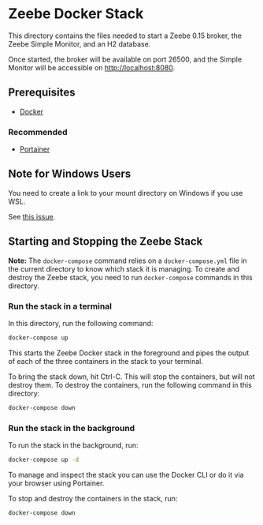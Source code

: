 # Zeebe Docker Stack

This directory contains the files needed to start a Zeebe 0.15 broker, the Zeebe Simple Monitor, and an H2 database.

Once started, the broker will be available on port 26500, and the Simple Monitor will be accessible on [http://localhost:8080](http://localhost:8080).

## Prerequisites

* [Docker](https://docs.docker.com/install/)

### Recommended

* [Portainer](https://www.portainer.io/installation/)

## Note for Windows Users

You need to create a link to your mount directory on Windows if you use WSL.

See [this issue](https://github.com/Microsoft/WSL/issues/1854#issuecomment-291845122).

## Starting and Stopping the Zeebe Stack

__Note:__ The `docker-compose` command relies on a `docker-compose.yml` file in the current directory to know which stack it is managing. To create and destroy the Zeebe stack, you need to run `docker-compose` commands in this directory.

### Run the stack in a terminal

In this directory, run the following command:

```bash
docker-compose up
```

This starts the Zeebe Docker stack in the foreground and pipes the output of each of the three containers in the stack to your terminal.

To bring the stack down, hit Ctrl-C. This will stop the containers, but will not destroy them. To destroy the containers, run the following command in this directory:

```bash
docker-compose down
```

### Run the stack in the background

To run the stack in the background, run:

```bash
docker-compose up -d
```

To manage and inspect the stack you can use the Docker CLI or do it via your browser using Portainer.

To stop and destroy the containers in the stack, run:

```bash
docker-compose down
```
